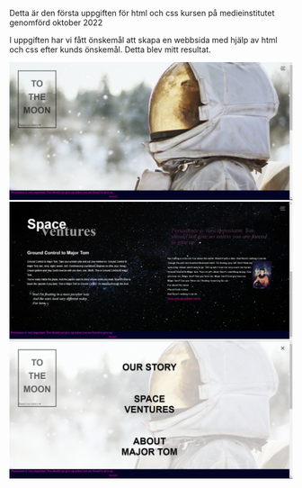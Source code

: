 Detta är den första uppgiften för html och css kursen på medieinstitutet genomförd oktober 2022

I uppgiften har vi fått önskemål att skapa en webbsida med hjälp av html och css efter kunds önskemål. Detta blev mitt resultat. 

![Screenshot](/screenshots/edge/desktop.png)
![Screenshot](/screenshots/edge/desktop2.png)
![Screenshot](/screenshots/edge/desktop-meny.png)

